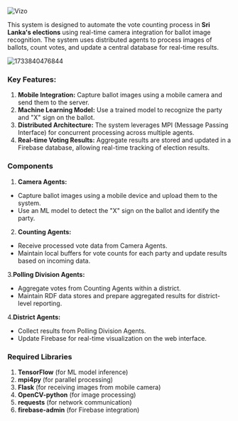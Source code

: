 ![Vizo](https://github.com/user-attachments/assets/cf0e342c-bbd5-425c-857a-f3d6ce97e988)

This system is designed to automate the vote counting process in **Sri Lanka's elections** using real-time camera integration for ballot image recognition. The system uses distributed agents to process images of ballots, count votes, and update a central database for real-time results.

![1733840476844](https://github.com/user-attachments/assets/be013bc4-e7f4-48f5-822b-25dce5b72f9b)

### Key Features:

1. **Mobile Integration:** Capture ballot images using a mobile camera and send them to the server.
2. **Machine Learning Model:** Use a trained model to recognize the party and "X" sign on the ballot.
3. **Distributed Architecture:** The system leverages MPI (Message Passing Interface) for concurrent processing across multiple agents.
4. **Real-time Voting Results:** Aggregate results are stored and updated in a Firebase database, allowing real-time tracking of election results. 

### Components

1. **Camera Agents:** 

- Capture ballot images using a mobile device and upload them to the system.
- Use an ML model to detect the "X" sign on the ballot and identify the party.

2. **Counting Agents:**

- Receive processed vote data from Camera Agents.
- Maintain local buffers for vote counts for each party and update results based on incoming data.

3.**Polling Division Agents:**

- Aggregate votes from Counting Agents within a district.
- Maintain RDF data stores and prepare aggregated results for district-level reporting.

4.**District Agents:**

- Collect results from Polling Division Agents.
- Update Firebase for real-time visualization on the web interface.

### Required Libraries

1. **TensorFlow** (for ML model inference)
2. **mpi4py** (for parallel processing)
3. **Flask** (for receiving images from mobile camera)
4. **OpenCV-python** (for image processing)
5. **requests** (for network communication)
6. **firebase-admin** (for Firebase integration)
